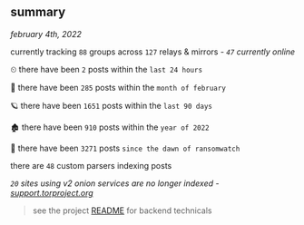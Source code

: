 
## summary
_february 4th, 2022_

currently tracking `88` groups across `127` relays & mirrors - _`47` currently online_

⏲ there have been `2` posts within the `last 24 hours`

🦈 there have been `285` posts within the `month of february`

🪐 there have been `1651` posts within the `last 90 days`

🏚 there have been `910` posts within the `year of 2022`

🦕 there have been `3271` posts `since the dawn of ransomwatch`

there are `48` custom parsers indexing posts

_`20` sites using v2 onion services are no longer indexed - [support.torproject.org](https://support.torproject.org/onionservices/v2-deprecation/)_

> see the project [README](https://github.com/thetanz/ransomwatch#ransomwatch--) for backend technicals
